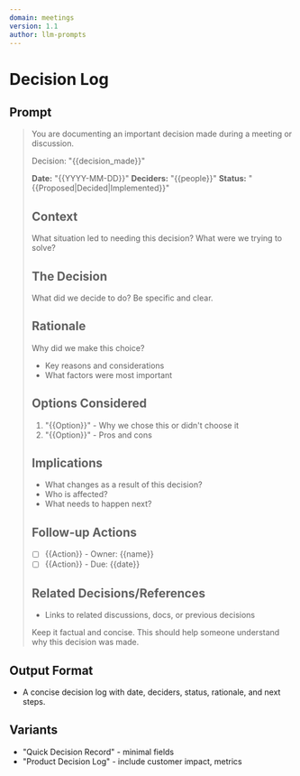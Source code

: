 ```yaml
---
domain: meetings
version: 1.1
author: llm-prompts
---
```


# Decision Log

## Prompt
> You are documenting an important decision made during a meeting or discussion.
>
> Decision: "{{decision_made}}"
>
> **Date:** "{{YYYY-MM-DD}}"
> **Deciders:** "{{people}}"
> **Status:** "{{Proposed|Decided|Implemented}}"
>
> ## Context
> What situation led to needing this decision? What were we trying to solve?
>
> ## The Decision
> What did we decide to do? Be specific and clear.
>
> ## Rationale
> Why did we make this choice?
> - Key reasons and considerations
> - What factors were most important
>
> ## Options Considered
> 1. "{{Option}}" - Why we chose this or didn't choose it
> 2. "{{Option}}" - Pros and cons
>
> ## Implications
> - What changes as a result of this decision?
> - Who is affected?
> - What needs to happen next?
>
> ## Follow-up Actions
> - [ ] {{Action}} - Owner: {{name}}
> - [ ] {{Action}} - Due: {{date}}
>
> ## Related Decisions/References
> - Links to related discussions, docs, or previous decisions
>
> Keep it factual and concise. This should help someone understand why this decision was made.

## Output Format
- A concise decision log with date, deciders, status, rationale, and next steps.

## Variants
- "Quick Decision Record" - minimal fields
- "Product Decision Log" - include customer impact, metrics
